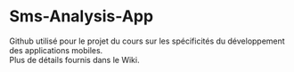 # Sms-Analysis-App

Github utilisé pour le projet du cours sur les spécificités du développement des applications mobiles. <br>
Plus de détails fournis dans le Wiki.

